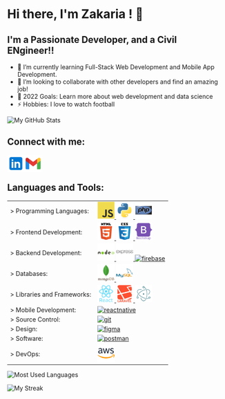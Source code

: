 # Hi there, I'm Zakaria ! 👋

## I'm a Passionate Developer, and a Civil ENgineer!!

-   🌱 I’m currently learning Full-Stack Web Development and Mobile App Development.
-   👯 I’m looking to collaborate with other developers and find an amazing job!
-   🥅 2022 Goals: Learn more about web development and data science
-   ⚡ Hobbies: I love to watch football

![My GitHub Stats](https://github-readme-stats.vercel.app/api?username=Zakaria-Takkoush&show_icons=true)

## Connect with me:

<a target="_blank" href="https://www.linkedin.com/in/zakaria-takkoush/">
<img align="left" alt="LinkedIn" width="40px" src="img/linkedin.png" />
</a>
<a target="_blank" href="mailto: zakaria.sami.takkoush@gmail.com">
<img align="left" alt="Gmail" width="40px" src="img/gmail.png" />
</a>

<br>
<br>

## Languages and Tools:

<table>
<tr>
  <td>
    > Programming Languages:
  </td>
  <td>
    <a href="https://developer.mozilla.org/en-US/docs/Web/JavaScript" target="_blank" rel="noreferrer"> <img src="https://raw.githubusercontent.com/devicons/devicon/master/icons/javascript/javascript-original.svg" alt="javascript" width="40" height="40"/> </a> 
    <a href="https://www.python.org" target="_blank" rel="noreferrer"> <img src="https://raw.githubusercontent.com/devicons/devicon/master/icons/python/python-original.svg" alt="python" width="40" height="40"/> </a> 
    <a href="https://www.php.net" target="_blank" rel="noreferrer"> <img src="https://raw.githubusercontent.com/devicons/devicon/master/icons/php/php-original.svg" alt="php" width="40" height="40"/> </a>
  </td>
</tr>
<tr>
  <td>
    > Frontend Development:
  </td>
  <td>
    <a href="https://www.w3.org/html/" target="_blank" rel="noreferrer"> <img src="https://raw.githubusercontent.com/devicons/devicon/master/icons/html5/html5-original-wordmark.svg" alt="html5" width="40" height="40"/> </a>
<a href="https://www.w3schools.com/css/" target="_blank" rel="noreferrer"> <img src="https://raw.githubusercontent.com/devicons/devicon/master/icons/css3/css3-original-wordmark.svg" alt="css3" width="40" height="40"/> </a>
<a href="https://getbootstrap.com" target="_blank" rel="noreferrer"> <img src="https://raw.githubusercontent.com/devicons/devicon/master/icons/bootstrap/bootstrap-plain-wordmark.svg" alt="bootstrap" width="40" height="40"/> </a>
  </td>
</tr>

<tr>
  <td>
    > Backend Development:
  </td>
  <td>
    <a href="https://nodejs.org" target="_blank" rel="noreferrer"> <img src="https://raw.githubusercontent.com/devicons/devicon/master/icons/nodejs/nodejs-original-wordmark.svg" alt="nodejs" width="40" height="40"/> </a>
    <a href="https://expressjs.com" target="_blank" rel="noreferrer"> <img src="https://raw.githubusercontent.com/devicons/devicon/master/icons/express/express-original-wordmark.svg" alt="express" width="40" height="40"/> </a>
    <a href="https://firebase.google.com/" target="_blank" rel="noreferrer"> <img src="https://www.vectorlogo.zone/logos/firebase/firebase-icon.svg" alt="firebase" width="40" height="40"/> </a>
      </td>
</tr>

<tr>
  <td>
    > Databases:
  </td>
  <td>
    <a href="https://www.mongodb.com/" target="_blank" rel="noreferrer"> <img src="https://raw.githubusercontent.com/devicons/devicon/master/icons/mongodb/mongodb-original-wordmark.svg" alt="mongodb" width="40" height="40"/> </a>
    <a href="https://www.mysql.com/" target="_blank" rel="noreferrer"> <img src="https://raw.githubusercontent.com/devicons/devicon/master/icons/mysql/mysql-original-wordmark.svg" alt="mysql" width="40" height="40"/> </a>
  </td>
</tr>

<tr>
  <td>
    > Libraries and Frameworks:
  </td>
  <td>
    <a href="https://reactjs.org/" target="_blank" rel="noreferrer"> <img src="https://raw.githubusercontent.com/devicons/devicon/master/icons/react/react-original-wordmark.svg" alt="react" width="40" height="40"/> </a>
    <a href="https://laravel.com/" target="_blank" rel="noreferrer"> <img src="https://raw.githubusercontent.com/devicons/devicon/master/icons/laravel/laravel-plain-wordmark.svg" alt="laravel" width="40" height="40"/> </a>
    <a href="https://www.electronjs.org" target="_blank" rel="noreferrer"> <img src="https://raw.githubusercontent.com/devicons/devicon/master/icons/electron/electron-original.svg" alt="electron" width="40" height="40"/> </a>
      </td>
</tr>

<tr>
  <td>
    > Mobile Development:
  </td>
  <td>
    <a href="https://reactnative.dev/" target="_blank" rel="noreferrer"> <img src="https://reactnative.dev/img/header_logo.svg" alt="reactnative" width="40" height="40"/> </a>
  </td>
</tr>

<tr>
  <td>
    > Source Control:
  </td>
  <td>
    <a href="https://git-scm.com/" target="_blank" rel="noreferrer"> <img src="https://www.vectorlogo.zone/logos/git-scm/git-scm-icon.svg" alt="git" width="40" height="40"/> </a>
  </td>
</tr>

<tr>
  <td>
    > Design:
  </td>
  <td>
    <a href="https://www.figma.com/" target="_blank" rel="noreferrer"> <img src="https://www.vectorlogo.zone/logos/figma/figma-icon.svg" alt="figma" width="40" height="40"/> </a>
  </td>
</tr>

<tr>
  <td>
    > Software:
  </td>
  <td>
    <a href="https://postman.com" target="_blank" rel="noreferrer"> <img src="https://www.vectorlogo.zone/logos/getpostman/getpostman-icon.svg" alt="postman" width="40" height="40"/> </a>
  </td>
</tr>

<tr>
  <td>
    > DevOps:
  </td>
  <td>
    <a href="https://aws.amazon.com" target="_blank" rel="noreferrer"> 
      <img src="https://raw.githubusercontent.com/devicons/devicon/master/icons/amazonwebservices/amazonwebservices-original-wordmark.svg" alt="aws" width="40" height="40"/> </a>
        </td>
</tr>

</table>

![Most Used Languages](https://github-readme-stats.vercel.app/api/top-langs?username=zakaria-takkoush&show_icons=true&locale=en&layout=compact)

![My Streak](https://github-readme-streak-stats.herokuapp.com/?user=zakaria-takkoush&)
